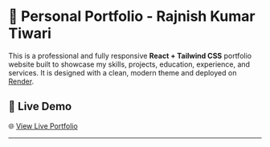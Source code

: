 # 🚀 Personal Portfolio - Rajnish Kumar Tiwari

This is a professional and fully responsive **React + Tailwind CSS** portfolio website built to showcase my skills, projects, education, experience, and services. It is designed with a clean, modern theme and deployed on [Render](https://render.com).

## 🔗 Live Demo

🌐 [View Live Portfolio](https://biodata-5zse.onrender.com)

---
